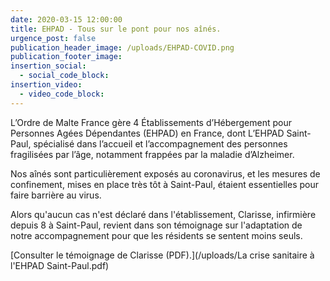 ```yaml
---
date: 2020-03-15 12:00:00
title: EHPAD - Tous sur le pont pour nos aînés.
urgence_post: false
publication_header_image: /uploads/EHPAD-COVID.png
publication_footer_image:
insertion_social:
  - social_code_block:
insertion_video:
  - video_code_block:
---
```


L’Ordre de Malte France g&egrave;re 4 &Eacute;tablissements d’H&eacute;bergement pour Personnes Ag&eacute;es D&eacute;pendantes (EHPAD) en France, dont L’EHPAD Saint-Paul, sp&eacute;cialis&eacute; dans l’accueil et l’accompagnement des personnes fragilis&eacute;es par l’&acirc;ge, notamment frapp&eacute;es par la maladie d’Alzheimer.

Nos a&icirc;n&eacute;s sont particuli&egrave;rement expos&eacute;s au coronavirus, et les mesures de confinement, mises en place tr&egrave;s t&ocirc;t &agrave; Saint-Paul, &eacute;taient essentielles pour faire barri&egrave;re au virus.

Alors qu'aucun cas n'est d&eacute;clar&eacute; dans l'&eacute;tablissement, Clarisse, infirmi&egrave;re depuis 8 &agrave; Saint-Paul, revient dans son t&eacute;moignage sur l'adaptation de notre accompagnement pour que les r&eacute;sidents se sentent moins seuls.

[Consulter le t&eacute;moignage de Clarisse (PDF).](/uploads/La crise sanitaire à l'EHPAD Saint-Paul.pdf)